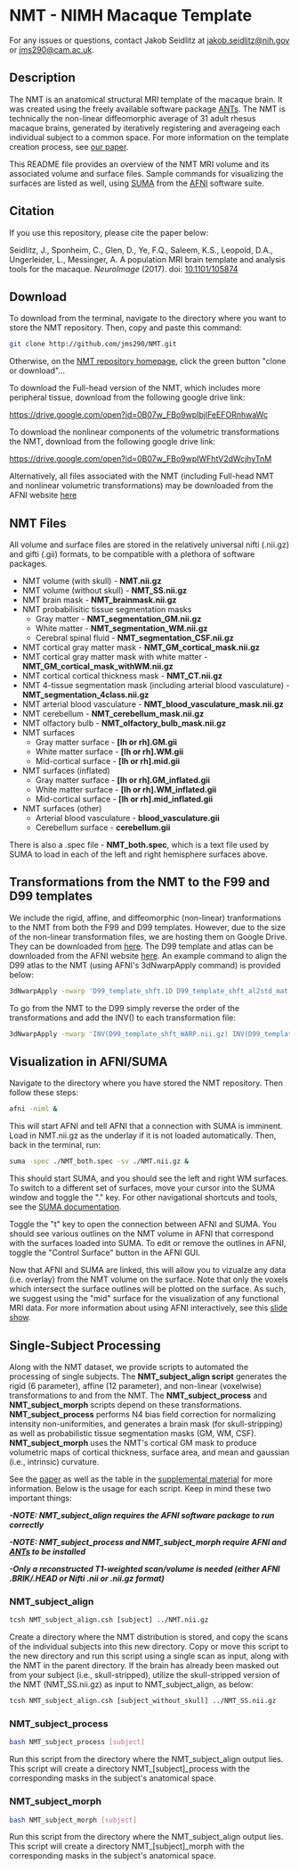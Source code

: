 # NMT - NIMH Macaque Template

For any issues or questions, contact Jakob Seidlitz at jakob.seidlitz@nih.gov or jms290@cam.ac.uk. 

## Description
The NMT is an anatomical structural MRI template of the macaque brain. It was created using the freely available software package [ANTs](http://stnava.github.io/ANTs/). The NMT is technically the non-linear diffeomorphic average of 31 adult rhesus macaque brains, generated by iteratively registering and averageing each individual subject to a common space. For more information on the template creation process, see [our paper](http://www.sciencedirect.com/science/article/pii/S105381191730383X).

This README file provides an overview of the NMT MRI volume and its associated volume and surface files. Sample commands for visualizing the surfaces are listed as well, using [SUMA](https://afni.nimh.nih.gov/afni/suma) from the [AFNI](https://afni.nimh.nih.gov) software suite. 

## Citation

If you use this repository, please cite the paper below:

Seidlitz, J., Sponheim, C., Glen, D., Ye, F.Q., Saleem, K.S., Leopold, D.A., Ungerleider, L., Messinger, A. A population MRI brain template and analysis tools for the macaque. *NeuroImage* (2017). doi: [10.1101/105874](http://www.sciencedirect.com/science/article/pii/S105381191730383X)

## Download

To download from the terminal, navigate to the directory where you want to store the NMT repository. Then, copy and paste this command:
```bash
git clone http://github.com/jms290/NMT.git
```

Otherwise, on the [NMT repository homepage](https://github.com/jms290/NMT), click the green button "clone or download"...

To download the Full-head version of the NMT, which includes more peripheral tissue, download from the following google drive link:

https://drive.google.com/open?id=0B07w_FBo9wpIbjlFeEFORnhwaWc

To download the nonlinear components of the volumetric transformations the NMT, download from the following google drive link:

https://drive.google.com/open?id=0B07w_FBo9wpIWFhtV2dWcjhyTnM

Alternatively, all files associated with the NMT (including Full-head NMT and nonlinear volumetric transformations) may be downloaded from the AFNI website [here](https://afni.nimh.nih.gov/pub/dist/atlases/macaque/nmt/)


## NMT Files

All volume and surface files are stored in the relatively universal nifti (.nii.gz) and gifti (.gii) formats, to be compatible with a plethora of software packages. 

- NMT volume (with skull) - **NMT.nii.gz**
- NMT volume (without skull) - **NMT_SS.nii.gz**
- NMT brain mask - **NMT_brainmask.nii.gz**
- NMT probabilisitic tissue segmentation masks
	+ Gray matter - **NMT_segmentation_GM.nii.gz**
	+ White matter - **NMT_segmentation_WM.nii.gz**
	+ Cerebral spinal fluid - **NMT_segmentation_CSF.nii.gz**
- NMT cortical gray matter mask - **NMT_GM_cortical_mask.nii.gz** 
- NMT cortical gray matter mask with white matter - **NMT_GM_cortical_mask_withWM.nii.gz** 
- NMT cortical cortical thickness mask - **NMT_CT.nii.gz** 
- NMT 4-tissue segmentation mask (including arterial blood vasculature) - **NMT_segmentation_4class.nii.gz**
- NMT arterial blood vasculature - **NMT_blood_vasculature_mask.nii.gz**
- NMT cerebellum - **NMT_cerebellum_mask.nii.gz**
- NMT olfactory bulb - **NMT_olfactory_bulb_mask.nii.gz**
- NMT surfaces
	+ Gray matter surface - **[lh or rh].GM.gii**
	+ White matter surface - **[lh or rh].WM.gii**
	+ Mid-cortical surface - **[lh or rh].mid.gii**
- NMT surfaces (inflated)
	+ Gray matter surface - **[lh or rh].GM_inflated.gii**
	+ White matter surface - **[lh or rh].WM_inflated.gii**
	+ Mid-cortical surface - **[lh or rh].mid_inflated.gii**
- NMT surfaces (other)
	+ Arterial blood vasculature - **blood_vasculature.gii**
	+ Cerebellum surface - **cerebellum.gii**

There is also a .spec file - **NMT_both.spec**, which is a text file used by SUMA to load in each of the left and right hemisphere surfaces above. 

## Transformations from the NMT to the F99 and D99 templates

We include the rigid, affine, and diffeomorphic (non-linear) tranformations to the NMT from both the F99 and D99 templates. However, due to the size of the non-linear transformation files, we are hosting them on Google Drive. They can be downloaded from [here](  https://drive.google.com/open?id=0B07w_FBo9wpIWU5Uc3k2SWFHYWs). The D99 template and atlas can be downloaded from the AFNI website [here](https://afni.nimh.nih.gov/pub/dist/atlases/macaque/macaqueatlas_1.2a/). An example command to align the D99 atlas to the NMT (using AFNI's 3dNwarpApply command) is provided below:

```bash
3dNwarpApply -nwarp 'D99_template_shft.1D D99_template_shft_al2std_mat.aff12.1D D99_template_shft_WARP.nii.gz' -source D99_atlas_1.2a.nii.gz -prefix D99_atlas_1.2a_al2NMT.nii.gz -ainterp NN -short
```

To go from the NMT to the D99 simply reverse the order of the transformations and add the INV() to each transformation file:

```bash
3dNwarpApply -nwarp 'INV(D99_template_shft_WARP.nii.gz) INV(D99_template_shft_al2std_mat.aff12.1D) INV(D99_template_shft.1D)' -source D99_atlas_1.2a_al2NMT.nii.gz -prefix D99_atlas_1.2a.nii.gz -ainterp NN -short
```
	
## Visualization in AFNI/SUMA

Navigate to the directory where you have stored the NMT repository. Then follow these steps:
```bash
afni -niml &
```
This will start AFNI and tell AFNI that a connection with SUMA is imminent. Load in NMT.nii.gz as the underlay if it is not loaded automatically. Then, back in the terminal, run:
```bash
suma -spec ./NMT_both.spec -sv ./NMT.nii.gz &
```
This should start SUMA, and you should see the left and right WM surfaces. To switch to a different set of surfaces, move your cursor into the SUMA window and toggle the "." key. For other navigational shortcuts and tools, see the [SUMA documentation](https://afni.nimh.nih.gov/sscc/staff/ziad/SUMA/SUMA_do1.htm). 

Toggle the "t" key to open the connection between AFNI and SUMA. You should see various outlines on the NMT volume in AFNI that correspond with the surfaces loaded into SUMA. To edit or remove the outlines in AFNI, toggle the "Control Surface" button in the AFNI GUI.

Now that AFNI and SUMA are linked, this will allow you to vizualze any data (i.e. overlay) from the NMT volume on the surface. Note that only the voxels which intersect the surface outlines will be plotted on the surface. As such, we suggest using the "mid" surface for the visualization of any functional MRI data. For more information about using AFNI interactively, see this [slide show](https://afni.nimh.nih.gov/pub/dist/edu/latest/afni_handouts/afni03_interactive.pdf). 

## Single-Subject Processing 

Along with the NMT dataset, we provide scripts to automated the processing of single subjects. The **NMT_subject_align script** generates the rigid (6 parameter), affine (12 parameter), and non-linear (voxelwise) transformations to and from the NMT. The **NMT_subject_process** and **NMT_subject_morph** scripts depend on these transformations. **NMT_subject_process** performs N4 bias field correction for normalizing intensity non-uniformities, and generates a brain mask (for skull-stripping) as well as probabilistic tissue segmentation masks (GM, WM, CSF). **NMT_subject_morph** uses the NMT's cortical GM mask to produce volumetric maps of cortical thickness, surface area, and mean and gaussian (i.e., intrinsic) curvature.

See the [paper](http://www.sciencedirect.com/science/article/pii/S105381191730383X) as well as the table in the [supplemental material](https://ars.els-cdn.com/content/image/1-s2.0-S105381191730383X-mmc1.docx) for more information. Below is the usage for each script. Keep in mind these two important things:

***-NOTE: NMT_subject_align requires the AFNI software package to run correctly***

***-NOTE: NMT_subject_process and NMT_subject_morph require AFNI and [ANTs](http://stnava.github.io/ANTs/) to be installed***

***-Only a reconstructed T1-weighted scan/volume is needed (either AFNI .BRIK/.HEAD or Nifti .nii or .nii.gz format)***

### NMT_subject_align
```tcsh
tcsh NMT_subject_align.csh [subject] ../NMT.nii.gz
```
Create a directory where the NMT distribution is stored, and copy the scans of the individual subjects into this new directory. Copy or move this script to the new directory and run this script using a single scan as input, along with the NMT in the parent directory. If the brain has already been masked out from your subject (i.e., skull-stripped), utilize the skull-stripped version of the NMT (NMT_SS.nii.gz) as input to NMT_subject_align, as below:
```tcsh
tcsh NMT_subject_align.csh [subject_without_skull] ../NMT_SS.nii.gz
```

### NMT_subject_process
```bash
bash NMT_subject_process [subject]
```
Run this script from the directory where the NMT_subject_align output lies. This script will create a directory NMT_[subject]_process with the corresponding masks in the subject's anatomical space.

### NMT_subject_morph
```bash
bash NMT_subject_morph [subject]
```
Run this script from the directory where the NMT_subject_align output lies. This script will create a directory NMT_[subject]_morph with the corresponding masks in the subject's anatomical space.





